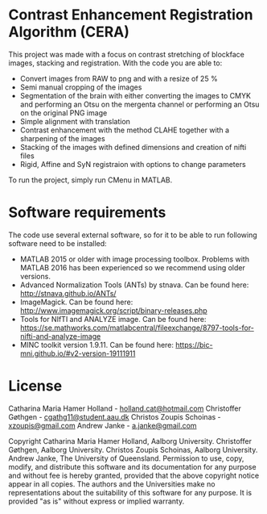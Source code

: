# Contrast Enhancement Registration Algorithm (CERA) 

This project was made with a focus on contrast stretching of blockface images, stacking and registration. With the code you are able to:

- Convert images from RAW to png and with a resize of 25 % 
- Semi manual cropping of the images 
- Segmentation of the brain with either converting the images to CMYK and performing an Otsu on the mergenta channel or performing an Otsu on the original PNG image
- Simple alignment with translation 
- Contrast enhancement with the method CLAHE together with a sharpening of the images 
- Stacking of the images with defined dimensions and creation of nifti files
- Rigid, Affine and SyN registraion with options to change parameters

To run the project, simply run CMenu in MATLAB.

# Software requirements

The code use several external software, so for it to be able to run following software need to be installed: 

- MATLAB 2015 or older with image processing toolbox. Problems with MATLAB 2016 has been experienced so we recommend using older versions.
- Advanced Normalization Tools (ANTs) by stnava. Can be found here: http://stnava.github.io/ANTs/
- ImageMagick. Can be found here: http://www.imagemagick.org/script/binary-releases.php
- Tools for NIfTI and ANALYZE image. Can be found here: https://se.mathworks.com/matlabcentral/fileexchange/8797-tools-for-nifti-and-analyze-image
- MINC toolkit version 1.9.11. Can be found here: https://bic-mni.github.io/#v2-version-19111911

# License

Catharina Maria Hamer Holland - holland.cat@hotmail.com
Christoffer Gøthgen - cgathg11@student.aau.dk
Christos Zoupis Schoinas - xzoupis@gmail.com
Andrew Janke - a.janke@gmail.com

Copyright 
Catharina Maria Hamer Holland, Aalborg University.
Christoffer Gøthgen, Aalborg University.
Christos Zoupis Schoinas, Aalborg University.
Andrew Janke, The University of Queensland.
Permission to use, copy, modify, and distribute this software and its documentation for any purpose and without fee is hereby granted, provided that the above copyright notice appear in all copies.  The authors and the Universities make no representations about the suitability of this software for any purpose.  It is provided "as is" without express or implied warranty.
